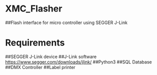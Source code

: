 # XMC_Flasher
##Flash interface for micro controller using SEGGER J-Link

# Requirements
##SEGGER J-Link device
##J-Link software https://www.segger.com/downloads/jlink/
##Python3 
##SQL Database 
##DMX Controller 
##Label printer